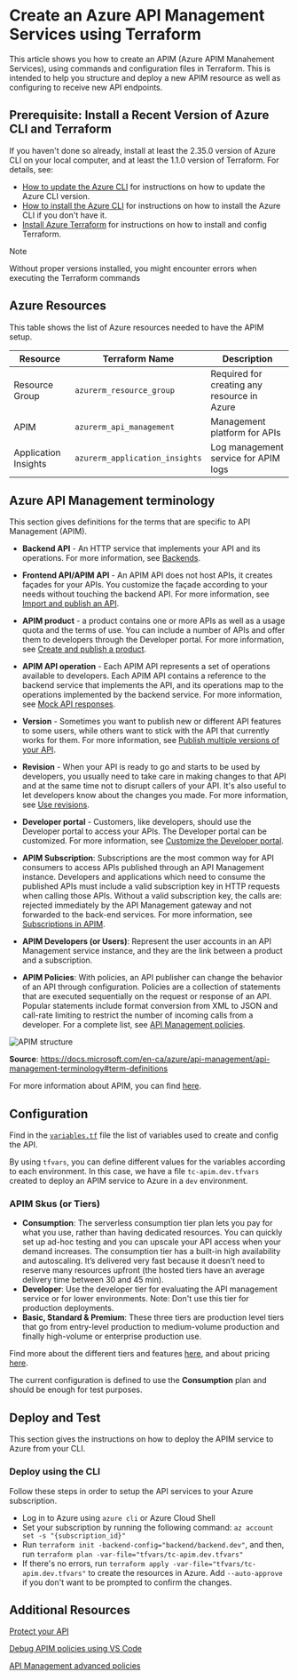 <!--replace this with Properties and Tags sections. These are required sections. See "article-metadata.md" in under the "contributor-guide" folder in your repo. Attributes in each section can be placed on separate lines to make them easier to read and check-->

# Create an Azure API Management Services using Terraform
This article shows you how to create an APIM (Azure APIM Manahement Services), using commands and configuration files in Terraform. This is intended to help you structure and deploy a new APIM resource as well as configuring to receive new API endpoints.

## Prerequisite: Install a Recent Version of Azure CLI and Terraform
If you haven't done so already, install at least the 2.35.0 version of Azure CLI on your local computer, and at least the 1.1.0 version of Terraform. For details, see:

* [How to update the Azure CLI](https://docs.microsoft.com/en-us/cli/azure/update-azure-cli) for instructions on how to update the Azure CLI version.
* [How to install the Azure CLI](https://docs.microsoft.com/en-us/cli/azure/install-azure-cli) for instructions on how to install the Azure CLI if you don't have it.
* [Install Azure Terraform](https://www.terraform.io/downloads) for instructions on how to install and config Terraform.

> [!NOTE]
> Without proper versions installed, you might encounter errors when executing the Terraform commands
> 

## Azure Resources
This table shows the list of Azure resources needed to have the APIM setup.

| Resource | Terraform Name | Description |
| --- | --- | --- |
| Resource Group |`azurerm_resource_group` | Required for creating any resource in Azure |
| APIM |`azurerm_api_management` | Management platform for APIs  |
| Application Insights |`azurerm_application_insights` | Log management service for APIM logs  |

## Azure API Management terminology
This section gives definitions for the terms that are specific to API Management (APIM).

* **Backend API** - An HTTP service that implements your API and its operations. For more information, see [Backends](https://docs.microsoft.com/en-ca/azure/api-management/backends).
* **Frontend API/APIM API** - An APIM API does not host APIs, it creates façades for your APIs. You customize the façade according to your needs without touching the backend API. For more information, see [Import and publish an API](https://docs.microsoft.com/en-ca/azure/api-management/import-and-publish).
* **APIM product** - a product contains one or more APIs as well as a usage quota and the terms of use. You can include a number of APIs and offer them to developers through the Developer portal. For more information, see [Create and publish a product](https://docs.microsoft.com/en-ca/azure/api-management/api-management-howto-add-products).
* **APIM API operation** - Each APIM API represents a set of operations available to developers. Each APIM API contains a reference to the backend service that implements the API, and its operations map to the operations implemented by the backend service. For more information, see [Mock API responses](https://docs.microsoft.com/en-ca/azure/api-management/mock-api-responses).
* **Version** - Sometimes you want to publish new or different API features to some users, while others want to stick with the API that currently works for them. For more information, see [Publish multiple versions of your API](https://docs.microsoft.com/en-ca/azure/api-management/api-management-get-started-publish-versions).
* **Revision** - When your API is ready to go and starts to be used by developers, you usually need to take care in making changes to that API and at the same time not to disrupt callers of your API. It's also useful to let developers know about the changes you made. For more information, see [Use revisions](https://docs.microsoft.com/en-ca/azure/api-management/api-management-get-started-revise-api).
* **Developer portal** - Customers, like developers, should use the Developer portal to access your APIs. The Developer portal can be customized. For more information, see [Customize the Developer portal](https://docs.microsoft.com/en-ca/azure/api-management/api-management-customize-styles).

* **APIM Subscription**: Subscriptions are the most common way for API consumers to access APIs published through an API Management instance. Developers and applications which need to consume the published APIs must include a valid subscription key in HTTP requests when calling those APIs. Without a valid subscription key, the calls are: rejected immediately by the API Management gateway and not forwarded to the back-end services. For more information, see [Subscriptions in APIM](https://docs.microsoft.com/en-us/azure/api-management/api-management-subscriptions).

* **APIM Developers (or Users)**: Represent the user accounts in an API Management service instance, and they are the link between a product and a subscription.

* **APIM Policies**: With policies, an API publisher can change the behavior of an API through configuration. Policies are a collection of statements that are executed sequentially on the request or response of an API. Popular statements include format conversion from XML to JSON and call-rate limiting to restrict the number of incoming calls from a developer. For a complete list, see [API Management policies](https://docs.microsoft.com/en-us/azure/api-management/api-management-policies).

![APIM structure](https://docs.microsoft.com/en-us/azure/api-management/media/api-management-subscriptions/product-subscription.png)

**Source**: https://docs.microsoft.com/en-ca/azure/api-management/api-management-terminology#term-definitions

For more information about APIM, you can find [here](https://azure.microsoft.com/en-us/services/api-management/#overview).

## Configuration
Find in the [`variables.tf`](variables.tf) file the list of variables used to create and config the API. 

By using `tfvars`, you can define different values for the variables according to each environment. In this case, we have a file `tc-apim.dev.tfvars` created to deploy an APIM service to Azure in a `dev` environment.

### APIM Skus (or Tiers)
* **Consumption**: The serverless consumption tier plan lets you pay for what you use, rather than having dedicated resources. You can quickly set up ad-hoc testing and you can upscale your API access when your demand increases. The consumption tier has a built-in high availability and autoscaling. It’s delivered very fast because it doesn’t need to reserve many resources upfront (the hosted tiers have an average delivery time between 30 and 45 min).
* **Developer**: Use the developer tier for evaluating the API management service or for lower environments. Note: Don't use this tier for production deployments.
* **Basic, Standard & Premium**: These three tiers are production level tiers that go from entry-level production to medium-volume production and finally high-volume or enterprise production use. 

Find more about the different tiers and features [here](https://docs.microsoft.com/en-us/azure/api-management/api-management-features), and about pricing [here](https://azure.microsoft.com/en-us/pricing/details/api-management/#pricing).

The current configuration is defined to use the **Consumption** plan and should be enough for test purposes.

## Deploy and Test
This section gives the instructions on how to deploy the APIM service to Azure from your CLI.

### Deploy using the CLI
Follow these steps in order to setup the API services to your Azure subscription.

* Log in to Azure using `azure cli` or Azure Cloud Shell
* Set your subscription by running the following command: `az account set -s "{subscription_id}"`
* Run `terraform init -backend-config="backend/backend.dev"`, and then, run `terraform plan -var-file="tfvars/tc-apim.dev.tfvars"`
* If there's no errors, run `terraform apply -var-file="tfvars/tc-apim.dev.tfvars"` to create the resources in Azure. Add `--auto-approve` if you don't want to be prompted to confirm the changes.

## Additional Resources
[Protect your API](https://docs.microsoft.com/en-us/azure/api-management/transform-api)

[Debug APIM policies using VS Code](https://docs.microsoft.com/en-us/azure/api-management/api-management-debug-policies)

[API Management advanced policies](https://docs.microsoft.com/en-us/azure/api-management/api-management-advanced-policies)